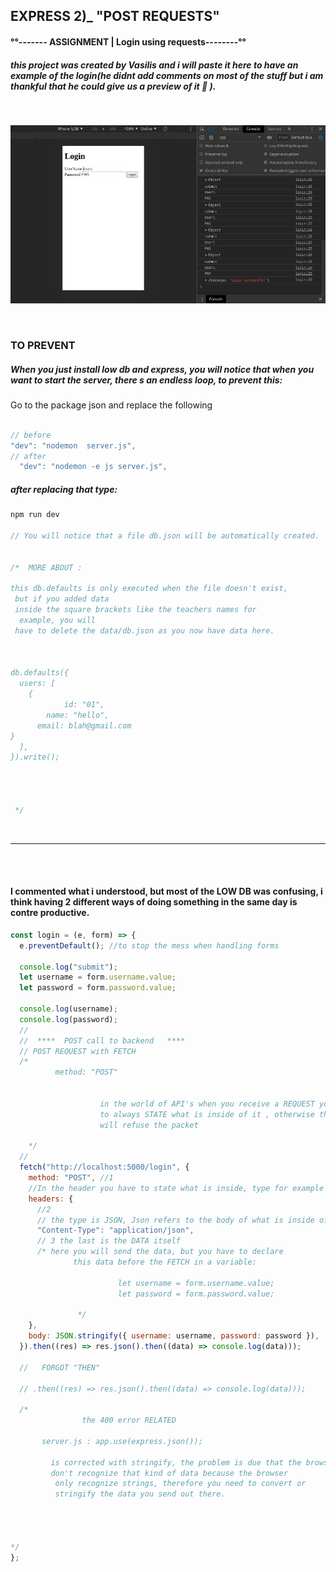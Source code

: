 ## EXPRESS 2)\_ "POST REQUESTS"

#### °°------- ASSIGNMENT | Login using requests--------°°

##### this project was created by Vasilis and i will paste it here to have an example of the login(he didnt add comments on most of the stuff but i am thankful that he could give us a preview of it :baby_chick: ).

<br>

![rested](img/prev1.jpg)

<br>

### TO PREVENT

##### When you just install low db and express, you will notice that when you want to start the server, there s an endless loop, to prevent this:

<p>Go to the package json and replace the following </p>

```javascript

// before
"dev": "nodemon  server.js",
// after
  "dev": "nodemon -e js server.js",
```

##### after replacing that type:

```javascript
npm run dev

// You will notice that a file db.json will be automatically created.


/*  MORE ABOUT :

this db.defaults is only executed when the file doesn't exist,
 but if you added data
 inside the square brackets like the teachers names for
  example, you will
 have to delete the data/db.json as you now have data here.



db.defaults({
  users: [
    {
            id: "01",
        name: "hello",
      email: blah@gmail.com
}
  ],
}).write();




 */
```

<br>

<hr>
<br>
<br>

#### I commented what i understood, but most of the LOW DB was confusing, i think having 2 different ways of doing something in the same day is contre productive.

```javascript
const login = (e, form) => {
  e.preventDefault(); //to stop the mess when handling forms

  console.log("submit");
  let username = form.username.value;
  let password = form.password.value;

  console.log(username);
  console.log(password);
  //
  //  ****  POST call to backend   ****
  // POST REQUEST with FETCH
  /*
          method: "POST"


                    in the world of API's when you receive a REQUEST you have
                    to always STATE what is inside of it , otherwise the API
                    will refuse the packet

    */
  //
  fetch("http://localhost:5000/login", {
    method: "POST", //1
    //In the header you have to state what is inside, type for example
    headers: {
      //2
      // the type is JSON, Json refers to the body of what is inside of the parcel
      "Content-Type": "application/json",
      // 3 the last is the DATA itself
      /* here you will send the data, but you have to declare
              this data before the FETCH in a variable:

                        let username = form.username.value;
                        let password = form.password.value;

               */
    },
    body: JSON.stringify({ username: username, password: password }),
  }).then((res) => res.json().then((data) => console.log(data)));

  //   FORGOT "THEN"

  // .then((res) => res.json().then((data) => console.log(data)));

  /*
                the 400 error RELATED

       server.js : app.use(express.json());

         is corrected with stringify, the problem is due that the browser
         don't recognize that kind of data because the browser
          only recognize strings, therefore you need to convert or
          stringify the data you send out there.




*/
};
```
